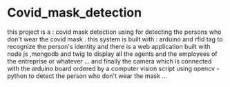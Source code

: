 # Covid_mask_detection

this project is a : covid mask detection using for detecting the persons who don't wear the covid mask . this system is built with : arduino and rfid tag to recognize the person's identity
and there is a web application built with node js ,mongodb and twig to display all the agents and the employees of the entreprise or whatever ... and finally the camera which is connected
with the arduino board ordered by a computer vision script using opencv - python to detect the person who don't wear the mask ...
